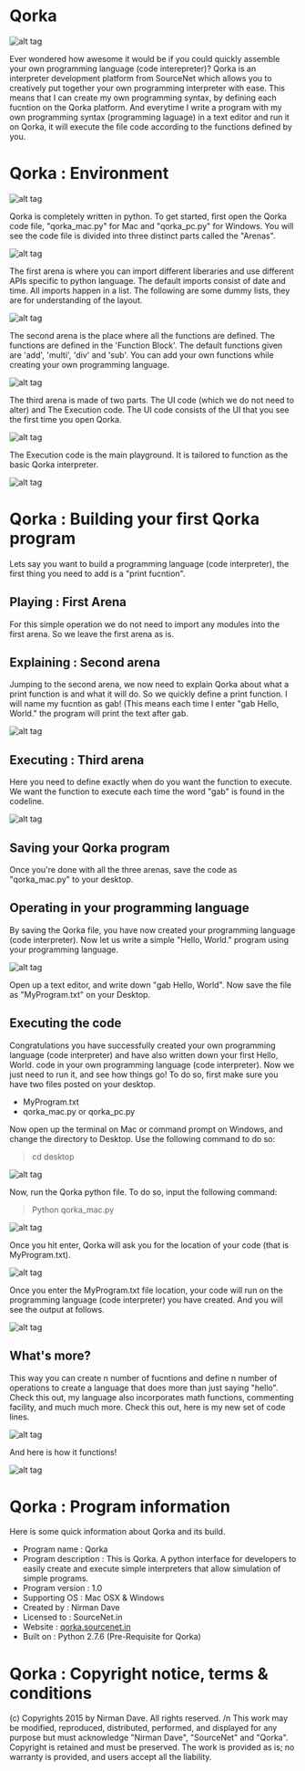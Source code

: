 Qorka
=======

![alt tag](http://3.bp.blogspot.com/-Jq-LXLknT-o/VZu1kXSJS3I/AAAAAAAAB7o/kd-Qy4_eKeA/s1600/mac-book-air-2%2Bcopy.png)

Ever wondered how awesome it would be if you could quickly assemble your own programming language (code interepreter)?
Qorka is an interpreter development platform from SourceNet which allows you to creatively put together your own programming interpreter with ease. This means that I can create my own programming syntax, by defining each fucntion on the Qorka platform. And everytime I write a program with my own programming syntax (programming laguage) in a text editor and run it on Qorka, it will execute the file code according to the functions defined by you.

Qorka : Environment
=======

![alt tag](http://2.bp.blogspot.com/-rCPA4VoA3Oc/VZu7e23nhUI/AAAAAAAAB8o/u3t4LKZUtC8/s1600/summer%2Bjam%2Bseries.jpg)

Qorka is completely written in python. To get started, first open the Qorka code file, "qorka_mac.py" for Mac and "qorka_pc.py" for Windows. You will see the code file is divided into three distinct parts called the "Arenas".

![alt tag](http://2.bp.blogspot.com/-ugHM0kKYpiI/VZu_pljBmbI/AAAAAAAAB9g/CF3k5swL1ac/s1600/Screen%2BShot%2B2015-07-07%2Bat%2B5.28.13%2BPM.png)

The first arena is where you can import different liberaries and use different APIs specific to python language. The default imports consist of date and time. All imports happen in a list. The following are some dummy lists, they are for understanding of the layout.

![alt tag](http://1.bp.blogspot.com/-i2PXETWmF08/VZu_p85oPtI/AAAAAAAAB9k/gg-efHy53co/s1600/Screen%2BShot%2B2015-07-07%2Bat%2B5.27.54%2BPM.png)

The second arena is the place where all the functions are defined. The functions are defined in the 'Function Block'. The default functions given are 'add', 'multi', 'div' and 'sub'. You can add your own functions while creating your own programming language.

![alt tag](http://3.bp.blogspot.com/-ZrE2Bf_QpH4/VZu9mK0nHsI/AAAAAAAAB80/23UH6ED9P7c/s1600/Screen%2BShot%2B2015-07-07%2Bat%2B5.21.51%2BPM.png)

The third arena is made of two parts. The UI code (which we do not need to alter) and The Execution code. 
The UI code consists of the UI that you see the first time you open Qorka.

![alt tag](http://3.bp.blogspot.com/-ifjlpb3L4D8/VZu9mw_R82I/AAAAAAAAB9A/gF_Kja85mUw/s1600/Screen%2BShot%2B2015-07-07%2Bat%2B5.21.58%2BPM.png)

The Execution code is the main playground. It is tailored to function as the basic Qorka interpreter.

![alt tag](http://4.bp.blogspot.com/-tnQLgJURNvo/VZu9nlx9qZI/AAAAAAAAB9U/k9p9z5MQx8g/s1600/Screen%2BShot%2B2015-07-07%2Bat%2B5.22.07%2BPM.png)

Qorka : Building your first Qorka program
=======
Lets say you want to build a programming language (code interpreter), the first thing you need to add is a "print fucntion". 

Playing : First Arena
--------------
For this simple operation we do not need to import any modules into the first arena. So we leave the first arena as is.

Explaining : Second arena
--------------
Jumping to the second arena, we now need to explain Qorka about what a print function is and what it will do. So we quickly define a print function. I will name my fucntion as gab! (This means each time I enter "gab Hello, World." the program will print the text after gab.

![alt tag](http://2.bp.blogspot.com/-HVNfZmmHTk8/VZvO63gGpGI/AAAAAAAAB94/fyV-Ndf1d8s/s1600/Screen%2BShot%2B2015-07-07%2Bat%2B5.57.43%2BPM.png)

Executing : Third arena
--------------
Here you need to define exactly when do you want the function to execute. We want the function to execute each time the word "gab" is found in the codeline.

![alt tag](http://1.bp.blogspot.com/-fl0ewZP6c1c/VZvO7P-T0wI/AAAAAAAAB98/2DuretayVkA/s1600/Screen%2BShot%2B2015-07-07%2Bat%2B5.58.46%2BPM.png)

Saving your Qorka program
--------------
Once you're done with all the three arenas, save the code as "qorka_mac.py" to your desktop.

Operating in your programming language
--------------
By saving the Qorka file, you have now created your programming language (code interpreter). Now let us write a simple "Hello, World." program using your programming language.

![alt tag](http://3.bp.blogspot.com/-cEN3TyOmonE/VZvO7CZwL8I/AAAAAAAAB-A/NYKyLQSiBpM/s1600/Screen%2BShot%2B2015-07-07%2Bat%2B6.05.06%2BPM.png)

Open up a text editor, and write down "gab Hello, World".
Now save the file as "MyProgram.txt" on your Desktop.

Executing the code
--------------
Congratulations you have successfully created your own programming language (code interpreter) and have also written down your first Hello, World. code in your own programming language (code interpreter). Now we just need to run it, and see how things go! To do so, first make sure you have two files posted on your desktop.
- MyProgram.txt
- qorka_mac.py or qorka_pc.py

Now open up the terminal on Mac or command prompt on Windows, and change the directory to Desktop. Use the following command to do so:
> cd desktop

![alt tag](http://3.bp.blogspot.com/-4x-MBjxONJI/VZvO8Px4LJI/AAAAAAAAB-Q/8qcYbkBy4rU/s1600/Screen%2BShot%2B2015-07-07%2Bat%2B6.27.51%2BPM.png)

Now, run the Qorka python file. To do so, input the following command:
> Python qorka_mac.py

![alt tag](http://4.bp.blogspot.com/-kZdqd4sNjDw/VZvO8vlER2I/AAAAAAAAB-U/W44pr0O_zrA/s1600/Screen%2BShot%2B2015-07-07%2Bat%2B6.30.06%2BPM.png)

Once you hit enter, Qorka will ask you for the location of your code (that is MyProgram.txt).

![alt tag](http://3.bp.blogspot.com/-nK64mn2tyQU/VZvO83FIH_I/AAAAAAAAB-c/OguwnNPqPvM/s1600/Screen%2BShot%2B2015-07-07%2Bat%2B6.30.33%2BPM.png)

Once you enter the MyProgram.txt file location, your code will run on the programming language (code interpreter) you have created. And you will see the output at follows.

![alt tag](http://4.bp.blogspot.com/-bBUhtxnIVuo/VZvO9J-k4NI/AAAAAAAAB-g/ZhMRcygDPqE/s1600/Screen%2BShot%2B2015-07-07%2Bat%2B6.30.42%2BPM.png)

What's more?
--------------
This way you can create n number of fucntions and define n number of operations to create a language that does more than just saying "hello". Check this out, my language also incorporates math functions, commenting facility, and much much more. Check this out, here is my new set of code lines.

![alt tag](http://4.bp.blogspot.com/-sapGY4rKWHM/VZvQucrO3RI/AAAAAAAAB-4/D6TrFebX0ko/s1600/Screen%2BShot%2B2015-07-07%2Bat%2B6.42.36%2BPM.png)

And here is how it functions!

![alt tag](http://4.bp.blogspot.com/-P4tNIykMyt8/VZvQuijRSfI/AAAAAAAAB-0/4jrJIsNvo1Y/s1600/Screen%2BShot%2B2015-07-07%2Bat%2B6.43.43%2BPM.png)

Qorka : Program information
=======
Here is some quick information about Qorka and its build.
- Program name : Qorka
- Program description : This is Qorka. A python interface for developers to easily create and execute simple interpreters that allow simulation of simple programs.
- Program version : 1.0
- Supporting OS : Mac OSX & Windows
- Created by : Nirman Dave
- Licensed to : SourceNet.in
- Website : [qorka.sourcenet.in](http://qorka.sourcenet.in)
- Built on : Python 2.7.6 (Pre-Requisite for Qorka)

Qorka : Copyright notice, terms & conditions
=======
(c) Copyrights 2015 by Nirman Dave. All rights reserved. /n
This work may be modified, reproduced, distributed, performed, and displayed for any purpose but 
must acknowledge "Nirman Dave", "SourceNet" and "Qorka". Copyright is retained and must be 
preserved. The work is provided as is; no warranty is provided, and users accept all the liability.
